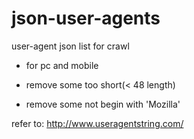 # json-user-agents

user-agent json list for crawl

* for pc and mobile 

* remove some too short(< 48 length)

* remove some not begin with 'Mozilla'

refer to: http://www.useragentstring.com/
